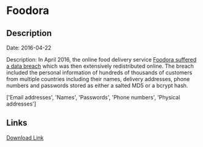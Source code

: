 # Foodora

## Description

Date: 2016-04-22

Description:
In April 2016, the online food delivery service <a href="https://www.databreachtoday.com/delivery-hero-confirms-foodora-data-breach-a-14435" target="_blank" rel="noopener">Foodora suffered a data breach</a> which was then extensively redistributed online. The breach included the personal information of hundreds of thousands of customers from multiple countries including their names, delivery addresses, phone numbers and passwords stored as either a salted MD5 or a bcrypt hash.


['Email addresses', 'Names', 'Passwords', 'Phone numbers', 'Physical addresses']

## Links

[Download Link](https://link-to.net/1229997/670.727435632451/dynamic/?r=Zm9vZG9yYS5jb20=)